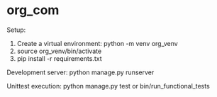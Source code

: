 # org_com

Setup:
1. Create a virtual environment:
    python -m venv org_venv
2. source org_venv/bin/activate
3. pip install -r requirements.txt


Development server:
python manage.py runserver

Unittest execution:
python manage.py test
    or
bin/run_functional_tests

